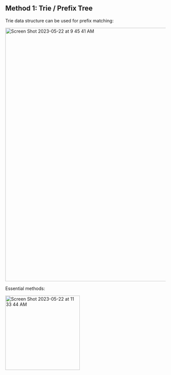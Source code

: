 ## Method 1: Trie / Prefix Tree

Trie data structure can be used for prefix matching: <br>

<img width="797" alt="Screen Shot 2023-05-22 at 9 45 41 AM" src="https://github.com/MaiJi97/Leetcode/assets/106039830/f3160072-a84d-4ae1-8aa1-48c803cd5424.png">

Essential methods: <br>

<img width="234" alt="Screen Shot 2023-05-22 at 11 33 44 AM" src="https://github.com/MaiJi97/Leetcode/assets/106039830/f6aeb94a-7b44-4286-a252-f4e4d77d8c5f.png">
